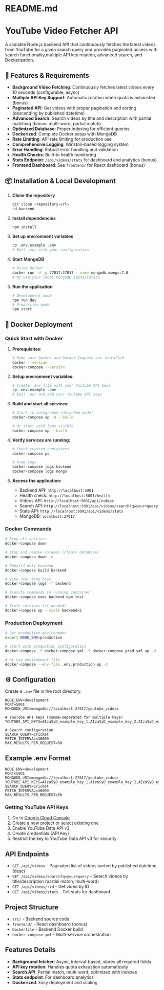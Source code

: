 
# README.md

# YouTube Video Fetcher API 

A scalable Node.js backend API that continuously fetches the latest videos from YouTube for a given search query and provides paginated access with search functionality,multiple API key rotation, advanced search, and Dockerization.

## 🚀 Features & Requirements

- **Background Video Fetching**: Continuously fetches latest videos every 10 seconds (configurable, async)
- **Multiple API Key Support**: Automatic rotation when quota is exhausted (bonus)
- **Paginated API**: Get videos with proper pagination and sorting (descending by published datetime)
- **Advanced Search**: Search videos by title and description with partial matching (bonus: multi-word, partial match)
- **Optimized Database**: Proper indexing for efficient queries
- **Dockerized**: Complete Docker setup with MongoDB
- **Rate Limiting**: API rate limiting for production use
- **Comprehensive Logging**: Winston-based logging system
- **Error Handling**: Robust error handling and validation
- **Health Checks**: Built-in health monitoring
- **Stats Endpoint**: `/api/videos/stats` for dashboard and analytics (bonus)
- **Frontend Dashboard**: See `frontend/` for React dashboard (bonus)

## 📦 Installation & Local Development

1. **Clone the repository**
   ```bash
   git clone <repository-url>
   cd backend
   ```

2. **Install dependencies**
   ```bash
   npm install
   ```

3. **Set up environment variables**
   ```bash
   cp .env.example .env
   # Edit .env with your configuration
   ```

4. **Start MongoDB**
   ```bash
   # Using Docker
   docker run -d -p 27017:27017 --name mongodb mongo:7.0
   # Or use your local MongoDB installation
   ```

5. **Run the application**
   ```bash
   # Development mode
   npm run dev
   # Production mode
   npm start
   ```

## 🐳 Docker Deployment

### Quick Start with Docker

1. **Prerequisites:**
   ```bash
   # Make sure Docker and Docker Compose are installed
   docker --version
   docker-compose --version
   ```

2. **Setup environment variables:**
   ```bash
   # Create .env file with your YouTube API keys
   cp .env.example .env
   # Edit .env and add your YouTube API keys
   ```

3. **Build and start all services:**
   ```bash
   # Start in background (detached mode)
   docker-compose up -d --build
   
   # Or start with logs visible
   docker-compose up --build
   ```

4. **Verify services are running:**
   ```bash
   # Check running containers
   docker-compose ps
   
   # View logs
   docker-compose logs backend
   docker-compose logs mongo
   ```

5. **Access the application:**
   - Backend API: `http://localhost:5001`
   - Health check: `http://localhost:5001/health`
   - Videos API: `http://localhost:5001/api/videos`
   - Search API: `http://localhost:5001/api/videos/search?q=your+query`
   - Stats API: `http://localhost:5001/api/videos/stats`
   - MongoDB: `localhost:27017`

### Docker Commands

```bash
# Stop all services
docker-compose down

# Stop and remove volumes (clears database)
docker-compose down -v

# Rebuild only backend
docker-compose build backend

# View real-time logs
docker-compose logs -f backend

# Execute commands in running container
docker-compose exec backend npm test

# Scale services (if needed)
docker-compose up --scale backend=2
```

### Production Deployment

```bash
# Set production environment
export NODE_ENV=production

# Start with production configuration
docker-compose -f docker-compose.yml -f docker-compose.prod.yml up -d

# Or use environment file
docker-compose --env-file .env.production up -d
```

## ⚙️ Configuration

Create a `.env` file in the root directory:

```env
NODE_ENV=development
PORT=5001
MONGODB_URI=mongodb://localhost:27017/youtube_videos

# YouTube API Keys (comma-separated for multiple keys)
YOUTUBE_API_KEYS=AIzaSyD_example_key_1,AIzaSyD_example_key_2,AIzaSyD_example_key_3

# Search configuration
SEARCH_QUERY=cricket
FETCH_INTERVAL=10000
MAX_RESULTS_PER_REQUEST=50
```

## Example .env Format

```env
NODE_ENV=development
PORT=5001
MONGODB_URI=mongodb://localhost:27017/youtube_videos
YOUTUBE_API_KEYS=AIzaSyD_example_key_1,AIzaSyD_example_key_2,AIzaSyD_example_key_3
SEARCH_QUERY=cricket
FETCH_INTERVAL=10000
MAX_RESULTS_PER_REQUEST=50
```

### Getting YouTube API Keys

1. Go to [Google Cloud Console](https://console.cloud.google.com/)
2. Create a new project or select existing one
3. Enable YouTube Data API v3
4. Create credentials (API Key)
5. Restrict the key to YouTube Data API v3 for security

## API Endpoints

- `GET /api/videos` - Paginated list of videos sorted by published datetime (desc)
- `GET /api/videos/search?q=your+query` - Search videos by title/description (partial match, multi-word)
- `GET /api/videos/:id` - Get video by ID
- `GET /api/videos/stats` - Get stats for dashboard

## Project Structure

- `src/` - Backend source code
- `frontend/` - React dashboard (bonus)
- `Dockerfile` - Backend Docker build
- `docker-compose.yml` - Multi-service orchestration

## Features Details

- **Background fetcher**: Async, interval-based, stores all required fields
- **API key rotation**: Handles quota exhaustion automatically
- **Search API**: Partial match, multi-word, optimized with indexes
- **Stats endpoint**: For dashboard analytics
- **Dockerized**: Easy deployment and scaling


